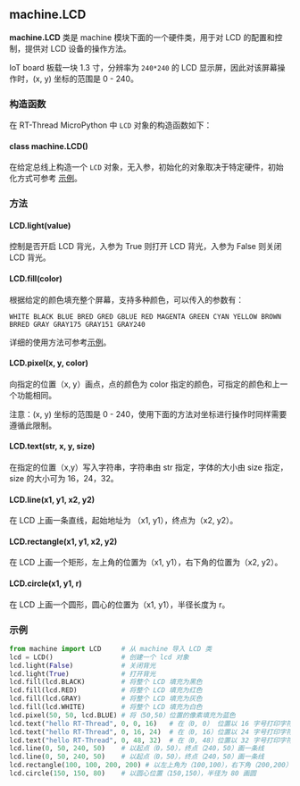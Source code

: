 ## machine.LCD

**machine.LCD** 类是 machine 模块下面的一个硬件类，用于对 LCD 的配置和控制，提供对 LCD 设备的操作方法。

IoT board 板载一块 1.3 寸，分辨率为 `240*240` 的 LCD 显示屏，因此对该屏幕操作时，(x, y)  坐标的范围是 0 - 240。

### 构造函数

在 RT-Thread MicroPython 中 `LCD` 对象的构造函数如下：

#### **class machine.LCD**()
在给定总线上构造一个 `LCD` 对象，无入参，初始化的对象取决于特定硬件，初始化方式可参考 [示例](#_3)。

### 方法

#### **LCD.light**(value)

控制是否开启 LCD 背光，入参为 True 则打开 LCD 背光，入参为 False 则关闭 LCD 背光。

#### **LCD.fill**(color)

根据给定的颜色填充整个屏幕，支持多种颜色，可以传入的参数有：

```
WHITE BLACK BLUE BRED GRED GBLUE RED MAGENTA GREEN CYAN YELLOW BROWN BRRED GRAY GRAY175 GRAY151 GRAY240
```

详细的使用方法可参考[示例](#_3)。

#### **LCD.pixel**(x, y, color)

向指定的位置（x, y）画点，点的颜色为 color 指定的颜色，可指定的颜色和上一个功能相同。

注意：(x, y)  坐标的范围是 0 - 240，使用下面的方法对坐标进行操作时同样需要遵循此限制。

#### **LCD.text**(str, x, y, size)

在指定的位置（x,y）写入字符串，字符串由 str 指定，字体的大小由 size 指定，size 的大小可为 16，24，32。

#### **LCD.line**(x1, y1, x2, y2)

在 LCD 上画一条直线，起始地址为 （x1, y1），终点为（x2, y2）。

#### **LCD.rectangle**(x1, y1, x2, y2)

在 LCD 上画一个矩形，左上角的位置为（x1, y1），右下角的位置为（x2, y2）。

#### **LCD.circle**(x1, y1, r)

在 LCD 上画一个圆形，圆心的位置为（x1, y1），半径长度为 r。

### 示例

```python
from machine import LCD     # 从 machine 导入 LCD 类
lcd = LCD()                 # 创建一个 lcd 对象
lcd.light(False)            # 关闭背光
lcd.light(True)             # 打开背光
lcd.fill(lcd.BLACK)         # 将整个 LCD 填充为黑色
lcd.fill(lcd.RED)           # 将整个 LCD 填充为红色
lcd.fill(lcd.GRAY)          # 将整个 LCD 填充为灰色
lcd.fill(lcd.WHITE)         # 将整个 LCD 填充为白色
lcd.pixel(50, 50, lcd.BLUE) # 将（50,50）位置的像素填充为蓝色
lcd.text("hello RT-Thread", 0, 0, 16)   # 在（0, 0） 位置以 16 字号打印字符串
lcd.text("hello RT-Thread", 0, 16, 24)  # 在（0, 16）位置以 24 字号打印字符串
lcd.text("hello RT-Thread", 0, 48, 32)  # 在（0, 48）位置以 32 字号打印字符串
lcd.line(0, 50, 240, 50)    # 以起点（0，50），终点（240，50）画一条线
lcd.line(0, 50, 240, 50)    # 以起点（0，50），终点（240，50）画一条线
lcd.rectangle(100, 100, 200, 200) # 以左上角为（100,100），右下角（200,200）画矩形
lcd.circle(150, 150, 80)    # 以圆心位置（150,150），半径为 80 画圆
```
